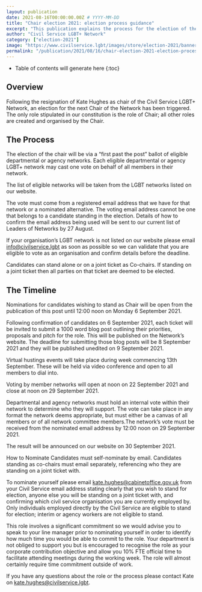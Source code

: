 ```yaml
---
layout: publication
date: 2021-08-16T00:00:00.00Z # YYYY-MM-DD 
title: "Chair election 2021: election process guidance"
excerpt: "This publication explains the process for the election of the Civil Service LGBT+ Network's new chair, following the resignation of the incumbent chair, Kate Hughes."
author: "Civil Service LGBT+ Network"
category: ["election-2021"]
image: "https://www.civilservice.lgbt/images/store/election-2021/banner.png"
permalink: "/publication/2021/08/16/chair-election-2021-election-process-guidance"
---
```


<!-- Include the following to generate a Table of Contents -->
* Table of contents will generate here
{:toc}
<!-- Include this line to process the Markdown and format the content properly -->
<div id="markdown-content" markdown="1">
<!-- Don't remove code above -->

## Overview

Following the resignation of Kate Hughes as chair of the Civil Service LGBT+ Network, an election for the next Chair of the Network has been triggered. The only role stipulated in our constitution is the role of Chair; all other roles are created and organised by the Chair. 


## The Process

The election of the chair will be via  a “first past the post” ballot of eligible departmental or agency networks. Each eligible departmental or agency LGBT+ network may cast one vote on behalf of all members in their network. 

The list of eligible networks will be taken from the LGBT networks listed on our website. 

The vote must come from a registered email address that we have for that network or a nominated alternative. The voting email address cannot be one that belongs to a candidate standing in the election. Details of how to confirm the email address being used will be sent to our current list of Leaders of Networks by 27 August. 

If your organisation’s LGBT network is not listed on our website please email <info@civilservice.lgbt> as soon as possible so we can validate that you are eligible to vote as an organisation and confirm details before the deadline. 

Candidates can stand alone or on a joint ticket as Co-chairs. If standing on a joint ticket then all parties on that ticket are deemed to be elected.
 
 
## The Timeline
 
Nominations for candidates wishing to stand as Chair will be open from the publication of this post until 12:00 noon on Monday 6 September 2021.
 
Following confirmation of candidates on 6 September 2021, each ticket will be invited to submit a 1000 word blog post outlining their priorities, proposals and pitch for the role. This will be published on the Network’s website. The deadline for submitting those blog posts will be 8 September 2021 and they will be published unedited on 9 September 2021. 
 
Virtual hustings events will take place during week commencing 13th September. These will be held via video conference and open to all members to dial into. 
 
Voting by member networks will open at noon on 22 September 2021 and close at noon on 29 September 2021. 
 
Departmental and agency networks must hold an internal vote within their network to determine who they will support. The vote can take place in any format the network deems appropriate, but must either be a canvas of all members or of all network committee members.The network’s vote must be received from the nominated email address by 12:00 noon on 29 September 2021. 
 
The result will be announced on our website on 30 September 2021. 
 
 
How to Nominate
Candidates must self-nominate by email. Candidates standing as co-chairs must email separately, referencing who they are standing on a joint ticket with.
 
To nominate yourself please email <kate.hughes@cabinetoffice.gov.uk> from your Civil Service email address stating clearly that you wish to stand for election, anyone else you will be standing on a joint ticket with, and confirming which civil service organisation you are currently employed by. Only individuals employed directly by the Civil Service are eligible to stand for election; interim or agency workers are not eligible to stand. 
 
This role involves a significant commitment so we would advise you to speak to your line manager prior to nominating yourself in order to identify how much time you would be able to commit to the role. Your department is not obliged to support you but is encouraged to recognise the role as your corporate contribution objective and allow you 10% FTE official time to facilitate attending meetings during the working week. The role will almost certainly require time commitment outside of work.
 
If you have any questions about the role or the process please contact Kate on <kate.hughes@civilservice.lgbt>.
 





<!-- Include this line to process the Markdown and format the content properly -->
</div>
<!-- Don't remove the line of code above -->
